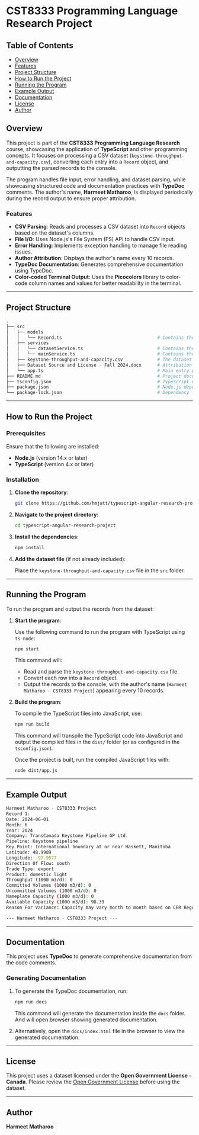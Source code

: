# CST8333 Programming Language Research Project

## Table of Contents
- [Overview](#overview)
- [Features](#features)
- [Project Structure](#project-structure)
- [How to Run the Project](#how-to-run-the-project)
- [Running the Program](#running-the-program)
- [Example Output](#example-output)
- [Documentation](#documentation)
- [License](#license)
- [Author](#author)

## Overview

This project is part of the **CST8333 Programming Language Research** course, showcasing the application of **TypeScript** and other programming concepts. It focuses on processing a CSV dataset (`keystone-throughput-and-capacity.csv`), converting each entry into a `Record` object, and outputting the parsed records to the console.

The program handles file input, error handling, and dataset parsing, while showcasing structured code and documentation practices with **TypeDoc** comments. The author's name, **Harmeet Matharoo**, is displayed periodically during the record output to ensure proper attribution.

### Features

- **CSV Parsing**: Reads and processes a CSV dataset into `Record` objects based on the dataset's columns.
- **File I/O**: Uses Node.js's File System (FS) API to handle CSV input.
- **Error Handling**: Implements exception handling to manage file reading issues.
- **Author Attribution**: Displays the author's name every 10 records.
- **TypeDoc Documentation**: Generates comprehensive documentation using TypeDoc.
- **Color-coded Terminal Output**: Uses the **Picocolors** library to color-code column names and values for better readability in the terminal.

---

## Project Structure

```bash
.
├── src
│   ├── models
│   │   └── Record.ts                                    # Contains the Record class definition
│   ├── services         
│   │   └── datasetService.ts                            # Contains the loadDataset function for reading and parsing CSV
│   │   └── mainService.ts                               # Contains the main program logic (runProgram function)
│   ├── keystone-throughput-and-capacity.csv             # The dataset file
│   ├── Dataset Source and License - Fall 2024.docx      # Attribution and License for the dataset
│   └── app.ts                                           # Main entry point of the program
├── README.md                                            # Project documentation
├── tsconfig.json                                        # TypeScript configuration file
├── package.json                                         # Node.js dependencies and scripts
└── package-lock.json                                    # Dependency lock file
```

---

## How to Run the Project

### Prerequisites

Ensure that the following are installed:

- **Node.js** (version 14.x or later)
- **TypeScript** (version 4.x or later)

### Installation

1. **Clone the repository**:

   ```bash
   git clone https://github.com/hmjatt/typescript-angular-research-project.git
   ```

2. **Navigate to the project directory**:

   ```bash
   cd typescript-angular-research-project
   ```

3. **Install the dependencies**:

   ```bash
   npm install
   ```

4. **Add the dataset file** (if not already included):

   Place the `keystone-throughput-and-capacity.csv` file in the `src` folder.

---

## Running the Program

To run the program and output the records from the dataset:

1. **Start the program**:

   Use the following command to run the program with TypeScript using `ts-node`:

   ```bash
   npm start
   ```

   This command will:
   - Read and parse the `keystone-throughput-and-capacity.csv` file.
   - Convert each row into a `Record` object.
   - Output the records to the console, with the author's name (`Harmeet Matharoo - CST8333 Project`) appearing every 10 records.

2. **Build the program**:

   To compile the TypeScript files into JavaScript, use:

   ```bash
   npm run build
   ```

   This command will transpile the TypeScript code into JavaScript and output the compiled files in the `dist/` folder (or as configured in the `tsconfig.json`).

   Once the project is built, run the compiled JavaScript files with:

   ```bash
   node dist/app.js
   ```

---

## Example Output

```bash
Harmeet Matharoo - CST8333 Project
Record 1:
Date: 2024-06-01
Month: 6
Year: 2024
Company: TransCanada Keystone Pipeline GP Ltd.
Pipeline: Keystone pipeline
Key Point: International boundary at or near Haskett, Manitoba
Latitude: 48.9989
Longitude: -97.9577
Direction Of Flow: south
Trade Type: export
Product: domestic light
Throughput (1000 m3/d): 0
Committed Volumes (1000 m3/d): 0
Uncommitted Volumes (1000 m3/d): 0
Nameplate Capacity (1000 m3/d): 0
Available Capacity (1000 m3/d): 98.39
Reason For Variance: Capacity may vary month to month based on CER Regulatory Directive, Downstream Restrictions, Curtailment/Interruptions, Force Majeure and System Operating Factor

--- Harmeet Matharoo - CST8333 Project ---
```

---

## Documentation

This project uses **TypeDoc** to generate comprehensive documentation from the code comments.

### Generating Documentation

1. To generate the TypeDoc documentation, run:

   ```bash
   npm run docs
   ```

   This command will generate the documentation inside the `docs` folder. And will open browser showing generated documentation.

2. Alternatively, open the `docs/index.html` file in the browser to view the generated documentation.

---

## License

This project uses a dataset licensed under the **Open Government License - Canada**. Please review the [Open Government License](https://open.canada.ca/en/open-government-licence-canada) before using the dataset.

---

## Author

**Harmeet Matharoo**
